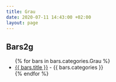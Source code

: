 ```yaml
---
title: Grau
date: 2020-07-11 14:43:00 +02:00
layout: page
---
```


## Bars2g
  <ul>
{% for bars in bars.categories.Grau %}
<li><a href="{{ bars.url }}"> {{ bars.title }}</a> - {{ bars.categories }} </li>
{% endfor %}
</ul>